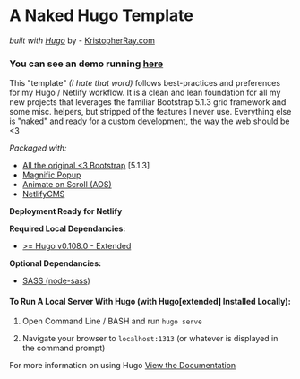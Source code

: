 # A Naked Hugo Template
*built with [Hugo](https://gohugo.io)* by - [KristopherRay.com](https://kristopherray.com)  

### You can see an demo running [here](https://anakedhugo.netlify.app/)

This "template" *(I hate that word)* follows best-practices and preferences for my Hugo / Netlify workflow. It is a clean and lean foundation for all my new projects that leverages the familiar Bootstrap 5.1.3 grid framework and some misc. helpers, but stripped of the features I never use. Everything else is "naked" and ready for a custom development, the way the web should be <3

*Packaged with:*
- [All the original <3 Bootstrap](https://getbootstrap.com/) [5.1.3]
- [Magnific Popup](https://dimsemenov.com/plugins/magnific-popup/)
- [Animate on Scroll (AOS)](https://michalsnik.github.io/aos/)
- [NetlifyCMS](https://netlifycms.org)

**Deployment Ready for Netlify**

**Required Local Dependancies:**
- [ >= Hugo v0.108.0 - Extended](https://github.com/gohugoio/hugo/releases/)

**Optional Dependancies:**
- [SASS (node-sass)](https://github.com/sass/node-sass)

#### **To Run A Local Server With Hugo (with Hugo[extended] Installed Locally):**  

1. Open Command Line / BASH and run
`hugo serve`

2. Navigate your browser to 
`localhost:1313` (or whatever is displayed in the command prompt)

For more information on using Hugo [View the Documentation](https://gohugo.io/documentation/)
